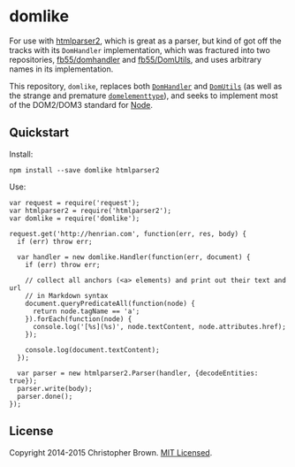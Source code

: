 # domlike

For use with [htmlparser2](https://github.com/fb55/htmlparser2), which is great as a parser, but kind of got off the tracks with its `DomHandler` implementation, which was fractured into two repositories, [fb55/domhandler](https://github.com/fb55/domhandler) and [fb55/DomUtils](https://github.com/fb55/DomUtils), and uses arbitrary names in its implementation.

This repository, `domlike`, replaces both [`DomHandler`](https://github.com/fb55/domhandler) and [`DomUtils`](https://github.com/fb55/DomUtils) (as well as the strange and premature [`domelementtype`](https://github.com/fb55/domelementtype)), and seeks to implement most of the DOM2/DOM3 standard for [Node](https://developer.mozilla.org/en-US/docs/Web/API/Node).

## Quickstart

Install:

    npm install --save domlike htmlparser2

Use:

    var request = require('request');
    var htmlparser2 = require('htmlparser2');
    var domlike = require('domlike');

    request.get('http://henrian.com', function(err, res, body) {
      if (err) throw err;

      var handler = new domlike.Handler(function(err, document) {
        if (err) throw err;

        // collect all anchors (<a> elements) and print out their text and url
        // in Markdown syntax
        document.queryPredicateAll(function(node) {
          return node.tagName == 'a';
        }).forEach(function(node) {
          console.log('[%s](%s)', node.textContent, node.attributes.href);
        });

        console.log(document.textContent);
      });

      var parser = new htmlparser2.Parser(handler, {decodeEntities: true});
      parser.write(body);
      parser.done();
    });


## License

Copyright 2014-2015 Christopher Brown. [MIT Licensed](http://opensource.org/licenses/MIT).
